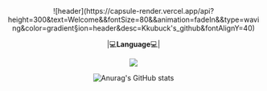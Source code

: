 <div align="center">
![header](https://capsule-render.vercel.app/api?height=300&text=Welcome&&fontSize=80&&animation=fadeIn&&type=waving&color=gradient&section=header&desc=Kkubuck's_github&fontAlignY=40)

  |:computer:**Language**:computer:|

  <img src="https://img.shields.io/badge/Python-3776AB?style=for-the-badge&logo=Python&logoColor=white"> 

  ![Anurag's GitHub stats](https://github-readme-stats.vercel.app/api?username=Kkubuck&theme=vue&&show_icons=true)

</div>
